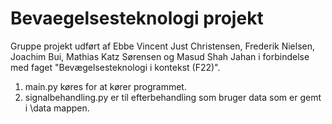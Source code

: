 # Bevaegelsesteknologi projekt
Gruppe projekt udført af Ebbe Vincent Just Christensen, Frederik Nielsen, Joachim Bui, Mathias Katz Sørensen og Masud Shah Jahan i forbindelse med faget "Bevægelsesteknologi i kontekst (F22)".

1. main.py køres for at kører programmet.
2. signalbehandling.py er til efterbehandling som bruger data som er gemt i \data mappen.
